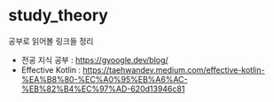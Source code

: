 # study_theory
공부로 읽어볼 링크들 정리

* 전공 지식 공부 : https://gyoogle.dev/blog/
* Effective Kotlin : https://taehwandev.medium.com/effective-kotlin-%EA%B8%80-%EC%A0%95%EB%A6%AC-%EB%82%B4%EC%97%AD-620d13946c81
  
